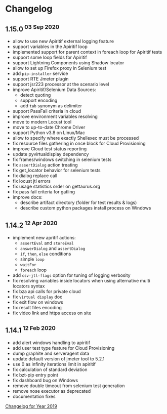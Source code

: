 # Changelog

## 1.15.0<sup> 03 Sep 2020</sup>
- allow to use new Apiritif external logging feature
- support variables in the Apiritif loop
- implemented support for parent context in foreach loop for Apiritif tests
- support some loop fields for Apiritif
- support Lightning Components using Shadow locator
- allow to set up Firefox proxy in Selenium test
- add `pip-installer` service
- support RTE Jmeter plugin
- support jsr223 processor at the scenario level
- improve Apiritif/Selenium Data Sources:
    - detect quoting
    - support encoding
    - add `tab` synonym as delimiter
- support PassFail criteria in cloud
- improve environment variables resolving
- move to modern Locust tool
- move to up-to-date Chrome Driver
- support Python v3.8 on Linux/Mac
- allow to specify where exactly Shellexec must be processed
- fix resource files gathering in once block for Cloud Provisioning
- improve Cloud test status reporting
- update pyvirtualdisplay dependency
- fix frames/windows switching in selenium tests
- fix `assertDialog` action treating
- fix get_locator behavior for selenium tests
- fix dialog replace call
- fix locust jtl errors
- fix usage statistics order on gettaurus.org
- fix pass fail criteria for gatling
- improve docs:
    - describe artifact directory (folder for test results & logs)
    - describe custom python packages install process on Windows
    
## 1.14.2<sup> 12 Apr 2020</sup>
- implement new apritif actions:
  - `assertEval` and `storeEval`
  - `answerDialog` and `assertDialog`
  - `if`, `then`, `else` conditions
  - simple `loop`
  - `waitFor`
  - `foreach` loop
- add `csv-jtl-flags` option for tuning of logging verbosity
- fix resolving variables inside locators when using alternative multi locators syntax
- fix bza api calls for private cloud
- fix `virtual display` doc
- fix exit flow on windows
- fix result files encoding
- fix video link and https access on site 

## 1.14.1<sup> 12 Feb 2020</sup>
- add alert windows handling to apiritif
- add user test type feature for Cloud Provisioning
- dump graphite and serveragent data
- update default version of jmeter tool to 5.2.1
- use 0 as infinity iterations limit in apiritif
- fix calculation of standard deviation
- fix bzt-pip entry point
- fix dashboard bug on Windows
- remove double timeout from selenium test generation
- remove nose executor as deprecated
- documentation fixes

[Changelog for Year 2019](Changelog2019.md)